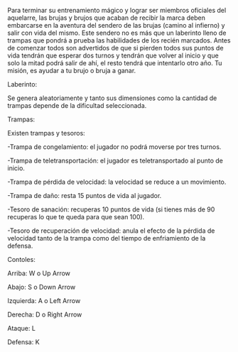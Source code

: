 Para terminar su entrenamiento mágico y lograr ser miembros oficiales del aquelarre, las brujas y brujos que acaban de recibir la marca deben embarcarse en la aventura del sendero de las 
brujas (camino al infierno) y salir con vida del mismo. Este sendero no es más que un laberinto lleno de trampas que pondrá a prueba las habilidades de los recién marcados. Antes de
comenzar todos son advertidos de que si pierden todos sus puntos de vida tendrán que esperar dos turnos y tendrán que volver al inicio y que solo la mitad podrá salir de ahí, el resto 
tendrá que intentarlo otro año. Tu misión, es ayudar a tu brujo o bruja a ganar.


Laberinto:

Se genera aleatoriamente y tanto sus dimensiones como la cantidad de trampas depende de la dificultad seleccionada.


Trampas:

Existen trampas y tesoros:

-Trampa de congelamiento: el jugador no podrá moverse por tres turnos.

-Trampa de teletransportación: el jugador es teletransportado al punto de inicio.

-Trampa de pérdida de velocidad: la velocidad se reduce a un movimiento.

-Trampa de daño: resta 15 puntos de vida al jugador.

-Tesoro de sanación: recuperas 10 puntos de vida (si tienes más de 90 recuperas lo que te queda para que sean 100).

-Tesoro de recuperación de velocidad: anula el efecto de la pérdida de velocidad tanto de la trampa como del tiempo de enfriamiento de la defensa.



Contoles:

Arriba: W o Up Arrow

Abajo: S o Down Arrow

Izquierda: A o Left Arrow

Derecha: D o Right Arrow

Ataque: L

Defensa: K
